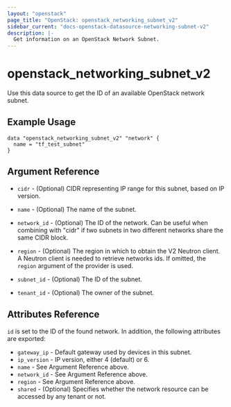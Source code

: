 ```yaml
---
layout: "openstack"
page_title: "OpenStack: openstack_networking_subnet_v2"
sidebar_current: "docs-openstack-datasource-networking-subnet-v2"
description: |-
  Get information on an OpenStack Network Subnet.
---
```


# openstack\_networking\_subnet\_v2

Use this data source to get the ID of an available OpenStack network subnet.

## Example Usage

```hcl
data "openstack_networking_subnet_v2" "network" {
  name = "tf_test_subnet"
}
```

## Argument Reference

* `cidr` - (Optional) CIDR representing IP range for this subnet, based on IP
    version.

* `name` - (Optional) The name of the subnet.

* `network_id` - (Optional) The ID of the network. Can be useful when combining with "cidr" if
  two subnets in two different networks share the same CIDR block.

* `region` - (Optional) The region in which to obtain the V2 Neutron client.
  A Neutron client is needed to retrieve networks ids. If omitted, the
  `region` argument of the provider is used.

* `subnet_id` - (Optional) The ID of the subnet.

* `tenant_id` - (Optional) The owner of the subnet.

## Attributes Reference

`id` is set to the ID of the found network. In addition, the following attributes
are exported:

* `gateway_ip` - Default gateway used by devices in this subnet.
* `ip_version` - IP version, either 4 (default) or 6.
* `name` - See Argument Reference above.
* `network_id` - See Argument Reference above.
* `region` - See Argument Reference above.
* `shared` - (Optional)  Specifies whether the network resource can be accessed
    by any tenant or not.
